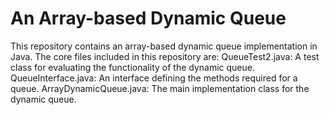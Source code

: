 # An Array-based Dynamic Queue
 This repository contains an array-based dynamic queue implementation in Java. The core files included in this repository are:  QueueTest2.java: A test class for evaluating the functionality of the dynamic queue. QueueInterface.java: An interface defining the methods required for a queue. ArrayDynamicQueue.java: The main implementation class for the dynamic queue.

